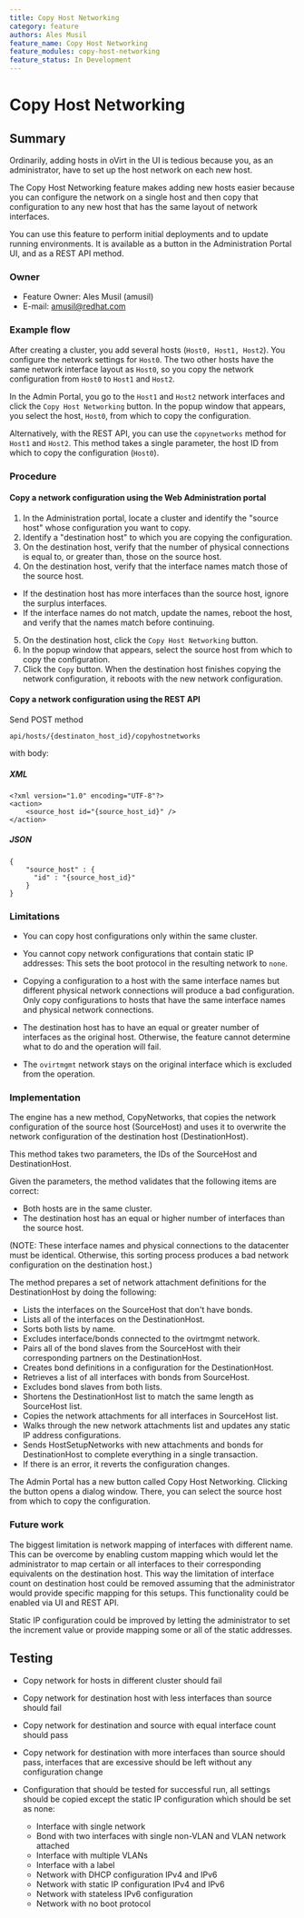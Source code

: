 ```yaml
---
title: Copy Host Networking
category: feature
authors: Ales Musil
feature_name: Copy Host Networking
feature_modules: copy-host-networking
feature_status: In Development
---
```


# Copy Host Networking

## Summary

Ordinarily, adding hosts in oVirt in the UI is tedious because you, as an administrator, have to set up the host 
network on each new host.

The Copy Host Networking feature makes adding new hosts easier because you can configure the network on a single host
and then copy that configuration to any new host that has the same layout of network interfaces.

You can use this feature to perform initial deployments and to update running environments. It is available as a button
in the Administration Portal UI, and as a REST API method.


### Owner

- Feature Owner: Ales Musil (amusil)
- E-mail: <amusil@redhat.com>

### Example flow

After creating a cluster, you add several hosts (`Host0, Host1, Host2`). 
You configure the network settings for `Host0`. The two other hosts have the same network 
interface layout as `Host0`, so you copy the network configuration from `Host0` to `Host1` and `Host2`.

In the Admin Portal, you go to the `Host1` and `Host2` network interfaces and click
the `Copy Host Networking` button. In the popup window that appears,
you select the host, `Host0`, from which to copy the configuration.

Alternatively, with the REST API, you can use the `copynetworks` method for `Host1` and `Host2`. 
This method takes a single parameter, the host ID from which to copy the configuration (`Host0`). 

### Procedure

#### Copy a network configuration using the Web Administration portal

1. In the Administration portal, locate a cluster and identify the "source host" whose configuration you want to copy.
2. Identify a "destination host" to which you are copying the configuration.
3. On the destination host, verify that the number of physical connections is equal to, or greater than, those on the
source host.
4. On the destination host, verify that the interface names match those of the source host.

* If the destination host has more interfaces than the source host, ignore the surplus interfaces.
* If the interface names do not match, update the names, reboot the host, and verify that the names match before
continuing.

5. On the destination host, click the `Copy Host Networking` button.
6. In the popup window that appears, select the source host from which to copy the configuration.
7. Click the `Copy` button. When the destination host finishes copying the network configuration, it reboots with
the new network configuration.
  
#### Copy a network configuration using the REST API

Send POST method 

`api/hosts/{destinaton_host_id}/copyhostnetworks` 

with body:

##### XML

```
<?xml version="1.0" encoding="UTF-8"?>
<action>
    <source_host id="{source_host_id}" />
</action>
```

##### JSON

```
{
    "source_host" : {
      "id" : "{source_host_id}"
    }
}
```

### Limitations

* You can copy host configurations only within the same cluster. 

* You cannot copy network configurations that contain static IP addresses: 
This sets the boot protocol in the resulting network to `none`.

* Copying a configuration to a host with the same interface names but different physical network connections will
produce a bad configuration. Only copy configurations to hosts that have the same interface names and physical 
network connections. 

* The destination host has to have an equal or greater number of interfaces as the original host. Otherwise,
the feature cannot determine what to do and the operation will fail.

* The `ovirtmgmt` network stays on the original interface which is excluded from the operation. 


### Implementation

The engine has a new method, CopyNetworks, that copies the network configuration of the source host (SourceHost)
and uses it to overwrite the network configuration of the destination host (DestinationHost).

This method takes two parameters, the IDs of the SourceHost and DestinationHost.

Given the parameters, the method validates that the following items are correct:

* Both hosts are in the same cluster.
* The destination host has an equal or higher number of interfaces than the source host.

(NOTE: These interface names and physical connections to the datacenter must be identical. Otherwise, this sorting
process produces a bad network configuration on the destination host.)

The method prepares a set of network attachment definitions for the DestinationHost by doing the following:

* Lists the interfaces on the SourceHost that don't have bonds.
* Lists all of the interfaces on the DestinationHost.
* Sorts both lists by name.
* Excludes interface/bonds connected to the ovirtmgmt network.
* Pairs all of the bond slaves from the SourceHost with their corresponding partners on the DestinationHost.
* Creates bond definitions in a configuration for the DestinationHost.
* Retrieves a list of all interfaces with bonds from SourceHost.
* Excludes bond slaves from both lists.
* Shortens the DestinationHost list to match the same length as SourceHost list.
* Copies the network attachments for all interfaces in SourceHost list.
* Walks through the new network attachments list and updates any static IP address configurations.
* Sends HostSetupNetworks with new attachments and bonds for DestinationHost to complete everything in a single
 transaction.
* If there is an error, it reverts the configuration changes.

The Admin Portal has a new button called Copy Host Networking. Clicking the button opens a dialog window. There, 
you can select the source host from which to copy the configuration.


### Future work

The biggest limitation is network mapping of interfaces with different name. 
This can be overcome by enabling custom mapping which would let the administrator to map certain
or all interfaces to their corresponding equivalents on the destination host. This way the limitation
of interface count on destination host could be removed assuming that the administrator would provide
specific mapping for this setups. This functionality could be enabled via UI and REST API.

Static IP configuration could be improved by letting the administrator to set the increment value
or provide mapping some or all of the static addresses. 

## Testing

* Copy network for hosts in different cluster should fail

* Copy network for destination host with less interfaces than source should fail

* Copy network for destination and source with equal interface count should pass

* Copy network for destination with more interfaces than source should pass, interfaces that are
excessive should be left without any configuration change

* Configuration that should be tested for successful run, all settings should be copied except the
static IP configuration which should be set as none: 

    -  Interface with single network
    -  Bond with two interfaces with single non-VLAN and VLAN network attached
    -  Interface with multiple VLANs
    -  Interface with a label
    -  Network with DHCP configuration IPv4 and IPv6
    -  Network with static IP configuration IPv4 and IPv6 
    -  Network with stateless IPv6 configuration
    -  Network with no boot protocol 
